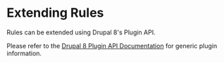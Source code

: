 # Extending Rules

Rules can be extended using Drupal 8's Plugin API.

Please refer to the [Drupal 8 Plugin API Documentation](https://www.drupal.org/developing/api/8/plugins) for generic plugin information.
